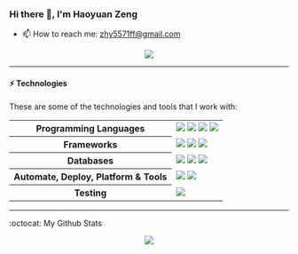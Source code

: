 ### Hi there 👋, I'm Haoyuan Zeng

- 📫 How to reach me: zhy5571ff@gmail.com

<p align="center">
  <a href="https://github.com/HaoyuanZeng5571" target="_blank">
    <img src="https://img.shields.io/github/followers/HaoyuanZeng5571?label=Follow%20Me&style=social"/>
  </a>

---
#### ⚡ Technologies

These are some of the technologies and tools that I work with:
<table style="width:100%">
 <tr>
    <th>Programming Languages</th>
    <td> 
      <img src="https://img.shields.io/badge/-Java-007396?style=flat-square&logo=Java" />
      <img src="https://img.shields.io/badge/-Python-3776AB?style=flat-square&logo="Python" />
      <img src="https://img.shields.io/badge/-Matlab-0076A8?style=flat-square&logo=Matlab" />
      <img src="https://img.shields.io/badge/-Markdown-black?&style=flat-square&logo=markdown&logoColor=white" />
   </td>
  </tr>
  <tr>
    <th>Frameworks</th>
    <td>
      <img src="https://img.shields.io/badge/-SpringBoot-black?style=flat-square&logo=springBoot&logoColor=white%22" />
      <img src="https://img.shields.io/badge/-MyBatis-4479A1?style=flat-square&logo=MyBatis&logoColor=white" /> 
      <img src="https://img.shields.io/badge/-Spring%20Cloud%20Alibaba-FF9900?style=flat-square&logo=Spring%20Cloud&logoColor=white" />
    </td>
  </tr>
  <tr>
    <th>Databases</th>
    <td>      
      <img src="https://img.shields.io/badge/-MySQL-4479A1?style=flat-square&logo=mysql&logoColor=white" />
      <img src="https://img.shields.io/badge/-Redis-DC382D?style=flat-square&logo=Redis&logoColor=white" />
      <img src="https://img.shields.io/badge/-MongoDB-black?style=flat-square&logo=mongodb" />
    </td>
  </tr>
  <tr>
    <th>Automate, Deploy, Platform & Tools</th>
    <td>
      <img src="https://img.shields.io/badge/-Git-black?style=flat-square&logo=git" /> 
      <img src="https://img.shields.io/badge/-GitHub-181717?style=flat-square&logo=github" />
    </td>
  </tr>
  <tr>
    <th>Testing</th>
    <td>
      <img src="https://img.shields.io/badge/-JUnit-25A162?style=flat-square&logo=JUnit&logoColor=white" />
    </td>
  </tr>
</table>

---
:octocat:  My Github Stats
<p align="center">
<a href="https://github.com/HaoyuanZeng5571">
  <img align="center" src="https://github-readme-streak-stats.herokuapp.com?user=HaoyuanZeng5571&theme=iceberg&hide_border=true&date_format=M%20j%5B%2C%20Y%5D&card_width=498" />
</a>
</p>

<!--
**HaoyuanZeng5571/HaoyuanZeng5571** is a ✨ _special_ ✨ repository because its `README.md` (this file) appears on your GitHub profile.

Here are some ideas to get you started:

- 🔭 I’m currently working on ...
- 🌱 I’m currently learning ...
- 👯 I’m looking to collaborate on ...
- 🤔 I’m looking for help with ...
- 💬 Ask me about ...
- 📫 How to reach me: zhy5571ff@gmail.com
- 😄 Pronouns: ...
- ⚡ Fun fact: ...
-->
